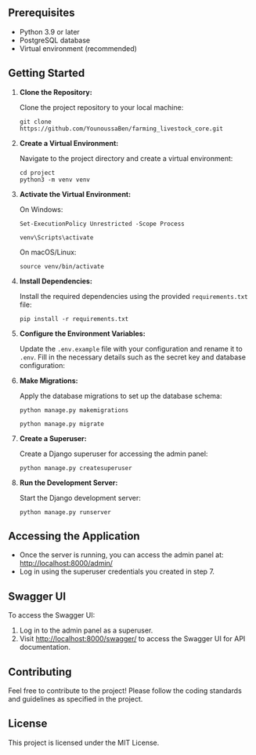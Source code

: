 ## Prerequisites

- Python 3.9 or later
- PostgreSQL database
- Virtual environment (recommended)

## Getting Started

1. **Clone the Repository:**
   
   Clone the project repository to your local machine:
   
   ```shell
   git clone https://github.com/YounoussaBen/farming_livestock_core.git
   ```

2. **Create a Virtual Environment:**
   
   Navigate to the project directory and create a virtual environment:

   ```shell
   cd project
   python3 -m venv venv
   ```

3. **Activate the Virtual Environment:**
   
   On Windows:

   ```shell
   Set-ExecutionPolicy Unrestricted -Scope Process
   ```   
   ```shell
   venv\Scripts\activate
   ```

   On macOS/Linux:

   ```shell
   source venv/bin/activate
   ```

4. **Install Dependencies:**
   
   Install the required dependencies using the provided `requirements.txt` file:

   ```shell
   pip install -r requirements.txt
   ```

5. **Configure the Environment Variables:**
   
   Update the `.env.example` file with your configuration and rename it to `.env`. Fill in the necessary details such as the secret key and database configuration:

6. **Make Migrations:**
   
   Apply the database migrations to set up the database schema:

   ```shell
   python manage.py makemigrations

   python manage.py migrate
   ```

7. **Create a Superuser:**
   
   Create a Django superuser for accessing the admin panel:

   ```shell
   python manage.py createsuperuser
   ```

8. **Run the Development Server:**
   
   Start the Django development server:

   ```shell
   python manage.py runserver
   ```

## Accessing the Application

- Once the server is running, you can access the admin panel at: [http://localhost:8000/admin/](http://localhost:8000/admin/)
- Log in using the superuser credentials you created in step 7.

## Swagger UI

To access the Swagger UI:

1. Log in to the admin panel as a superuser.
2. Visit [http://localhost:8000/swagger/](http://localhost:8000/swagger/) to access the Swagger UI for API documentation.

## Contributing

Feel free to contribute to the project! Please follow the coding standards and guidelines as specified in the project.

## License

This project is licensed under the MIT License.
